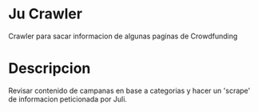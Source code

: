 # Ju Crawler
Crawler para sacar informacion de algunas paginas de Crowdfunding

# Descripcion
Revisar contenido de campanas en base a categorias y hacer un 'scrape'
de informacion peticionada por Juli.
